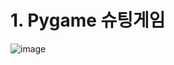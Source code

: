# 1. Pygame 슈팅게임
![image](https://user-images.githubusercontent.com/94373380/173242536-8ed70da4-f419-4f89-a010-3ed8135dedf7.png)

